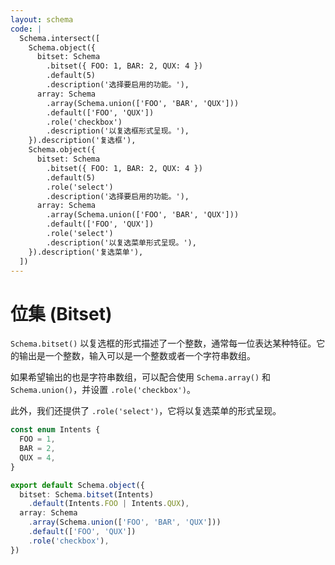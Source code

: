 ```yaml
---
layout: schema
code: |
  Schema.intersect([
    Schema.object({
      bitset: Schema
        .bitset({ FOO: 1, BAR: 2, QUX: 4 })
        .default(5)
        .description('选择要启用的功能。'),
      array: Schema
        .array(Schema.union(['FOO', 'BAR', 'QUX']))
        .default(['FOO', 'QUX'])
        .role('checkbox')
        .description('以复选框形式呈现。'),
    }).description('复选框'),
    Schema.object({
      bitset: Schema
        .bitset({ FOO: 1, BAR: 2, QUX: 4 })
        .default(5)
        .role('select')
        .description('选择要启用的功能。'),
      array: Schema
        .array(Schema.union(['FOO', 'BAR', 'QUX']))
        .default(['FOO', 'QUX'])
        .role('select')
        .description('以复选菜单形式呈现。'),
    }).description('复选菜单'),
  ])
---
```


# 位集 (Bitset)

`Schema.bitset()` 以复选框的形式描述了一个整数，通常每一位表达某种特征。它的输出是一个整数，输入可以是一个整数或者一个字符串数组。

如果希望输出的也是字符串数组，可以配合使用 `Schema.array()` 和 `Schema.union()`，并设置 `.role('checkbox')`。

此外，我们还提供了 `.role('select')`，它将以复选菜单的形式呈现。

```ts
const enum Intents {
  FOO = 1,
  BAR = 2,
  QUX = 4,
}

export default Schema.object({
  bitset: Schema.bitset(Intents)
    .default(Intents.FOO | Intents.QUX),
  array: Schema
    .array(Schema.union(['FOO', 'BAR', 'QUX']))
    .default(['FOO', 'QUX'])
    .role('checkbox'),
})
```
